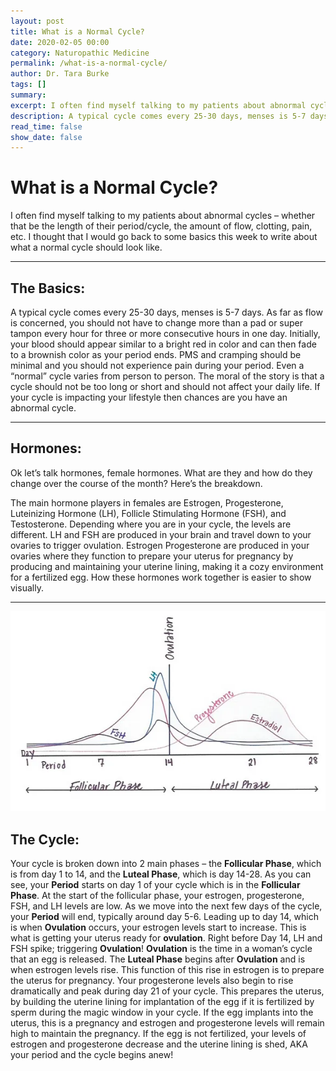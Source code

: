 ```yaml
---
layout: post
title: What is a Normal Cycle?
date: 2020-02-05 00:00
category: Naturopathic Medicine
permalink: /what-is-a-normal-cycle/
author: Dr. Tara Burke
tags: []
summary: 
excerpt: I often find myself talking to my patients about abnormal cycles – whether that be the length of their period/cycle, the amount of flow, clotting, pain, etc. I thought that I would go back to some 
description: A typical cycle comes every 25-30 days, menses is 5-7 days. As far as flow is concerned, you should not have to...
read_time: false
show_date: false
---
```


# What is a Normal Cycle?

I often find myself talking to my patients about abnormal cycles – whether that be the length of their period/cycle, the amount of flow, clotting, pain, etc. I thought that I would go back to some basics this week to write about what a normal cycle should look like.

***

## The Basics:

A typical cycle comes every 25-30 days, menses is 5-7 days. As far as flow is concerned, you should not have to change more than a pad or super tampon every hour for three or more consecutive hours in one day. Initially, your blood should appear similar to a bright red in color and can then fade to a brownish color as your period ends. PMS and cramping should be minimal and you should not experience pain during your period. Even a “normal” cycle varies from person to person. The moral of the story is that a cycle should not be too long or short and should not affect your daily life. If your cycle is impacting your lifestyle then chances are you have an abnormal cycle.


***

## Hormones:

Ok let’s talk hormones, female hormones. What are they and how do they change over the course of the month? Here’s the breakdown.

The main hormone players in females are Estrogen, Progesterone, Luteinizing Hormone (LH), Follicle Stimulating Hormone (FSH), and Testosterone. Depending where you are in your cycle, the levels are different. LH and FSH are produced in your brain and travel down to your ovaries to trigger ovulation. Estrogen Progesterone are produced in your ovaries where they function to prepare your uterus for pregnancy by producing and maintaining your uterine lining, making it a cozy environment for a fertilized egg.  How these hormones work together is easier to show visually.

***

![The Cycle](../assets/img/TheCycle.webp)
 
## The Cycle:

Your cycle is broken down into 2 main phases – the **Follicular Phase**, which is from day 1 to 14, and the **Luteal Phase**, which is day 14-28. As you can see, your **Period** starts on day 1 of your cycle which is in the **Follicular Phase**. At the start of the follicular phase, your estrogen, progesterone, FSH, and LH levels are low. As we move into the next few days of the cycle, your **Period** will end, typically around day 5-6. Leading up to day 14, which is when **Ovulation** occurs, your estrogen levels start to increase. This is what is getting your uterus ready for **ovulation**. Right before Day 14, LH and FSH spike; triggering **Ovulation**! **Ovulation** is the time in a woman’s cycle that an egg is released. The **Luteal Phase** begins after **Ovulation** and is when estrogen levels rise. This function of this rise in estrogen is to prepare the uterus for pregnancy. Your progesterone levels also begin to rise dramatically and peak during day 21 of your cycle. This prepares the uterus, by building the uterine lining for implantation of the egg if it is fertilized by sperm during the magic window in your cycle. If the egg implants into the uterus, this is a pregnancy and estrogen and progesterone levels will remain high to maintain the pregnancy. If the egg is not fertilized, your levels of estrogen and progesterone decrease and the uterine lining is shed, AKA your period and the cycle begins anew!